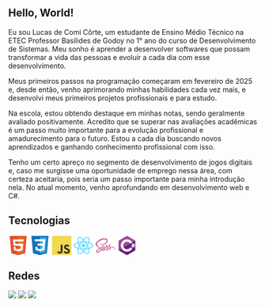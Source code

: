 ## Hello, World!

Eu sou Lucas de Comi Côrte, um estudante de Ensino Médio Técnico na ETEC Professor Basilides de Godoy no 1° ano do curso de Desenvolvimento de Sistemas. Meu sonho é aprender a desenvolver softwares que possam transformar a vida das pessoas e evoluir a cada dia com esse desenvolvimento.

Meus primeiros passos na programação começaram em fevereiro de 2025 e, desde então, venho aprimorando minhas habilidades cada vez mais, e desenvolvi meus primeiros projetos profissionais e para estudo.

Na escola, estou obtendo destaque em minhas notas, sendo geralmente avaliado positivamente. Acredito que se superar nas avaliações acadêmicas é um passo muito importante para a evolução profissional e amadurecimento para o futuro. Estou a cada dia buscando novos aprendizados e ganhando conhecimento profissional com isso.  

Tenho um certo apreço no segmento de desenvolvimento de jogos digitais e, caso me surgisse uma oportunidade de emprego nessa área, com certeza aceitaria, pois seria um passo importante para minha introdução nela. No atual momento, venho aprofundando em desenvolvimento web e C#.

## Tecnologias
<div>
  <img align="center" alt="HTML" height="40" width="40" src="https://raw.githubusercontent.com/devicons/devicon/master/icons/html5/html5-original.svg">
  <img align="center" alt="CSS" height="40" width="40" src="https://raw.githubusercontent.com/devicons/devicon/master/icons/css3/css3-original.svg">
  <img align="center" alt="Javacript" height="40" width="40" src="https://raw.githubusercontent.com/devicons/devicon/master/icons/javascript/javascript-original.svg">
  <img align="center" alt="React" height="40" width="40" src="https://raw.githubusercontent.com/devicons/devicon/master/icons/react/react-original.svg">
  <img align="center" alt="Sass" height="40" width="40" src="https://raw.githubusercontent.com/devicons/devicon/master/icons/sass/sass-original.svg">
  <img align="center" alt="Csharp" height="40" width="40" src="https://raw.githubusercontent.com/devicons/devicon/master/icons/csharp/csharp-original.svg">
</div>

## Redes

<div>
  <a href="https://www.linkedin.com/in/lucas-de-comi-côrte-7090ba363/" target="_blank"><img src="https://img.shields.io/badge/-LinkedIn-%230077B5?style=for-the-badge&logo=linkedin&logoColor=white" target="_blank"></a> 
  <a href="https://mail.google.com/mail/?view=cm&to=lcorte110210@gmail.com"><img src="https://img.shields.io/badge/-Gmail-%23333?style=for-the-badge&logo=gmail&logoColor=white" target="_blank"></a>
  <a href="https://api.whatsapp.com/send/?phone=5511958508663&text&type=phone_number&app_absent=0"><img src="https://img.shields.io/badge/-Whatsapp-%1DA851?style=for-the-badge&logo=whatsapp&logoColor=white" target="_blank"></a>
</div>
